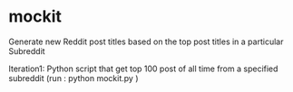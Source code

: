 # mockit
Generate new Reddit post titles based on the top post titles in a particular Subreddit

Iteration1: Python script that get top 100 post of all time from a specified subreddit (run : python mockit.py <subredditname>)

